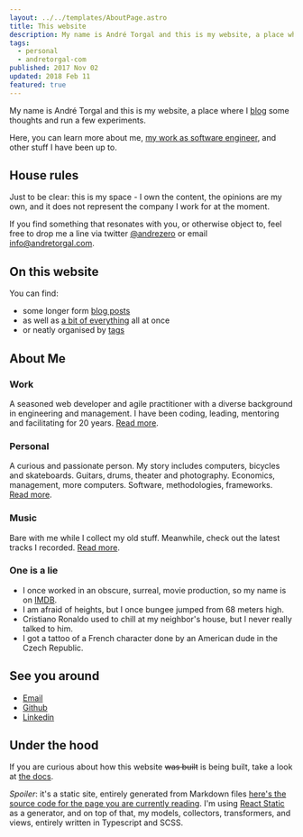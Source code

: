 ```yaml
---
layout: ../../templates/AboutPage.astro
title: This website
description: My name is André Torgal and this is my website, a place where I blog some thoughts and run a few experiments. Here, you can learn more about me, my work as software engineer and other stuff I have been up to.
tags:
  - personal
  - andretorgal-com
published: 2017 Nov 02
updated: 2018 Feb 11
featured: true
---
```


<Abstract>

My name is André Torgal and this is my website, a place where I [blog](/posts) some thoughts and run a few experiments.

Here, you can learn more about me, [my work as software engineer](/about/work), and other stuff I have been up to.

</Abstract>

## House rules

Just to be clear: this is my space - I own the content, the opinions are my own, and it does not represent the company I work for at the moment.

If you find something that resonates with you, or otherwise object to, feel free to drop me a line via twitter [@andrezero](https://twitter.com/andrezero) or email [info@andretorgal.com](mailto:info@andretorgal.com).

## On this website

You can find:

- some longer form [blog posts](/posts)
- as well as [a bit of everything](/feed) all at once
- or neatly organised by [tags](/tags)

## About Me

### Work

A seasoned web developer and agile practitioner with a diverse background in engineering and management. I have been coding, leading, mentoring and facilitating for 20 years. [Read more](/about/work).

### Personal

A curious and passionate person. My story includes computers, bicycles and skateboards. Guitars, drums, theater and photography. Economics, management, more computers. Software, methodologies, frameworks. [Read more](/about/story).

### Music

Bare with me while I collect my old stuff. Meanwhile, check out the latest tracks I recorded. [Read more](/about/music).

### One is a lie

- I once worked in an obscure, surreal, movie production, so my name is on [IMDB](https://imdb.com).
- I am afraid of heights, but I once bungee jumped from 68 meters high.
- Cristiano Ronaldo used to chill at my neighbor's house, but I never really talked to him.
- I got a tattoo of a French character done by an American dude in the Czech Republic.

## See you around

<div tabindex="-1" class="banner banner-contact" role="navigation" arial-label="My contacts on the Internet">
  <ul class="nav-extenral">
    <li><a class="email" href="mailto:info@andretorgal.com">Email</a></li>
    <li><a class="github" href="https://github.com/andrezero">Github</a></li>
    <li><a class="linkedin" href="https://linkedin.com/in/andretorgal">Linkedin</a></li>
  </ul>
</div>

## Under the hood

If you are curious about how this website ~~was built~~ is being built, take a look at [the docs](/meta).

_Spoiler_: it's a static site, entirely generated from Markdown files [here's the source code for the page you are currently reading](https://github.com/andrezero/andretorgal.site/blob/master/content/pages/about/index.md). I'm using [React Static](https://github.com/nozzle/react-static) as a generator, and on top of that, my models, collectors, transformers, and views, entirely written in Typescript and SCSS.
